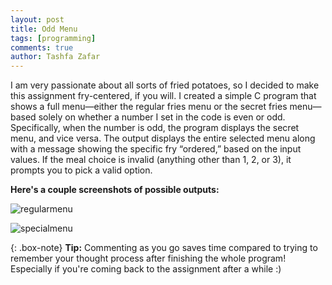 ```yaml
---
layout: post
title: Odd Menu
tags: [programming]
comments: true
author: Tashfa Zafar
---
```


I am very passionate about all sorts of fried potatoes, so I decided to make this assignment fry-centered, if you will. I created a simple C program that shows a full menu—either the regular fries menu or the secret fries menu—based solely on whether a number I set in the code is even or odd. Specifically, when the number is odd, the program displays the secret menu, and vice versa. The output displays the entire selected menu along with a message showing the specific fry “ordered,” based on the input values. If the meal choice is invalid (anything other than 1, 2, or 3), it prompts you to pick a valid option.

**Here's a couple screenshots of possible outputs:**

![regularmenu](https://tashfaaa.github.io/assets/img/regularmenu.png)

![specialmenu](https://tashfaaa.github.io/assets/img/specialmenu.png)

{: .box-note}
**Tip:** Commenting as you go saves time compared to trying to remember your thought process after finishing the whole program! Especially if you're coming back to the assignment after a while :)

